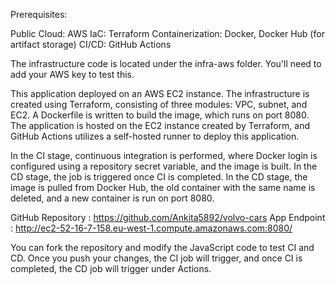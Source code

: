 Prerequisites:

Public Cloud: AWS
IaC: Terraform
Containerization: Docker, Docker Hub (for artifact storage)
CI/CD: GitHub Actions

The infrastructure code is located under the infra-aws folder. You'll need to add your AWS key to test this. 

This application deployed on an AWS EC2 instance. The infrastructure is created using Terraform, consisting of three modules: VPC, subnet, and EC2. A Dockerfile is written to build the image, which runs on port 8080. The application is hosted on the EC2 instance created by Terraform, and GitHub Actions utilizes a self-hosted runner to deploy this application.

In the CI stage, continuous integration is performed, where Docker login is configured using a repository secret variable, and the image is built. In the CD stage, the job is triggered once CI is completed. In the CD stage, the image is pulled from Docker Hub, the old container with the same name is deleted, and a new container is run on port 8080.

GitHub Repository : https://github.com/Ankita5892/volvo-cars
App Endpoint : http://ec2-52-16-7-158.eu-west-1.compute.amazonaws.com:8080/

You can fork the repository and modify the JavaScript code to test CI and CD. Once you push your changes, the CI job will trigger, and once CI is completed, the CD job will trigger under Actions. 

